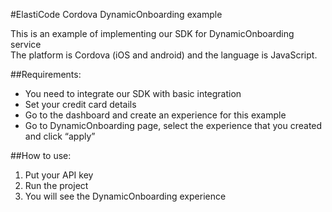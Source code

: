 #ElastiCode Cordova DynamicOnboarding example

This is an example of implementing our SDK for DynamicOnboarding service  
The platform is Cordova (iOS and android) and the language is JavaScript.

##Requirements:

- You need to integrate our SDK with basic integration
- Set your credit card details
- Go to the dashboard and create an experience for this example
- Go to DynamicOnboarding page, select the experience that you created and click “apply”
 
##How to use:

1) Put your API key  
2) Run the project  
3) You will see the DynamicOnboarding experience 